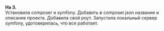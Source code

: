 **На 3.**  
Установила composer и symfony. Добавить в composer.json название и описание проекта.
Добавила свой роут. Запустила локальный сервер symfony, удотоверилась, что все работает.